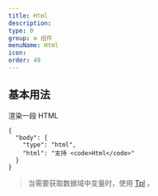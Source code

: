 ```yaml
---
title: Html
description:
type: 0
group: ⚙ 组件
menuName: Html
icon:
order: 49
---
```


## 基本用法

渲染一段 HTML

```schema
{
  "body": {
    "type": "html",
    "html": "支持 <code>Html</code>"
  }
}
```

> 当需要获取数据域中变量时，使用 [Tpl](./tpl) 。
